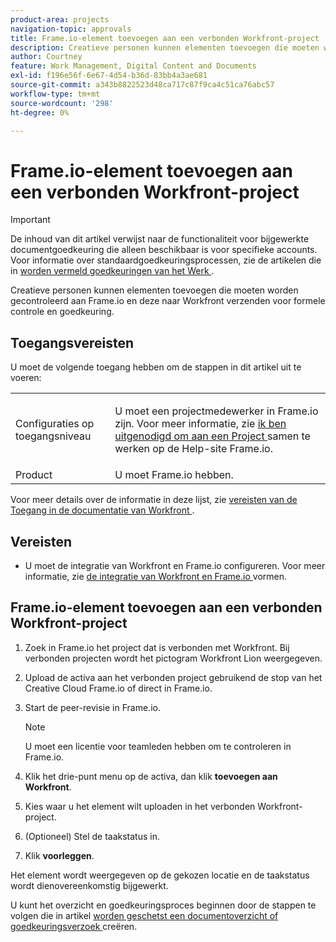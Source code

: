 ```yaml
---
product-area: projects
navigation-topic: approvals
title: Frame.io-element toevoegen aan een verbonden Workfront-project
description: Creatieve personen kunnen elementen toevoegen die moeten worden gecontroleerd aan Frame.io en deze naar Workfront verzenden voor formele controle en goedkeuring.
author: Courtney
feature: Work Management, Digital Content and Documents
exl-id: f196e56f-6e67-4d54-b36d-83bb4a3ae681
source-git-commit: a343b8822523d48ca717c87f9ca4c51ca76abc57
workflow-type: tm+mt
source-wordcount: '298'
ht-degree: 0%

---
```


# Frame.io-element toevoegen aan een verbonden Workfront-project

>[!IMPORTANT]
>
>De inhoud van dit artikel verwijst naar de functionaliteit voor bijgewerkte documentgoedkeuring die alleen beschikbaar is voor specifieke accounts. Voor informatie over standaardgoedkeuringsprocessen, zie de artikelen die in [ worden vermeld goedkeuringen van het Werk ](/help/quicksilver/review-and-approve-work/manage-approvals/manage-approvals.md).

Creatieve personen kunnen elementen toevoegen die moeten worden gecontroleerd aan Frame.io en deze naar Workfront verzenden voor formele controle en goedkeuring.

## Toegangsvereisten

U moet de volgende toegang hebben om de stappen in dit artikel uit te voeren:

<table style="table-layout:auto"> 
 <col> 
 <col> 
 <tbody> 
  <!-- <tr> 
   <td role="rowheader">Adobe Workfront plan</td> 
   <td> <p>Any</p> </td> 
  </tr> 
  <tr> 
   <td role="rowheader">Adobe Workfront license</td> 
   <td> <p>Standard</p> </td> 
  </tr> -->
  <tr> 
   <td role="rowheader">Configuraties op toegangsniveau</td> 
   <td> <p>U moet een projectmedewerker in Frame.io zijn. Voor meer informatie, zie <a href="https://support.frame.io/en/articles/11125-i-ve-been-invited-to-collaborate-on-a-project"> ik ben uitgenodigd om aan een Project </a> samen te werken
 op de Help-site Frame.io.</p> </td> 
  </tr> 
   <tr>
   <td>Product
   </td>
   <td>U moet Frame.io hebben.
   </td>
  </tr>
 </tbody> 
</table>

Voor meer details over de informatie in deze lijst, zie [ vereisten van de Toegang in de documentatie van Workfront ](/help/quicksilver/administration-and-setup/add-users/access-levels-and-object-permissions/access-level-requirements-in-documentation.md).

## Vereisten

* U moet de integratie van Workfront en Frame.io configureren. Voor meer informatie, zie [ de integratie van Workfront en Frame.io ](/help/quicksilver/administration-and-setup/configure-integrations/configure-wf-and-frame.md) vormen.

## Frame.io-element toevoegen aan een verbonden Workfront-project

1. Zoek in Frame.io het project dat is verbonden met Workfront. Bij verbonden projecten wordt het pictogram Workfront Lion weergegeven.

1. Upload de activa aan het verbonden project gebruikend de stop van het Creative Cloud Frame.io of direct in Frame.io.

1. Start de peer-revisie in Frame.io.

   >[!NOTE]
   >
   >U moet een licentie voor teamleden hebben om te controleren in Frame.io.

1. Klik het drie-punt menu op de activa, dan klik **toevoegen aan Workfront**.

1. Kies waar u het element wilt uploaden in het verbonden Workfront-project.

1. (Optioneel) Stel de taakstatus in.

1. Klik **voorleggen**.

Het element wordt weergegeven op de gekozen locatie en de taakstatus wordt dienovereenkomstig bijgewerkt.

U kunt het overzicht en goedkeuringsproces beginnen door de stappen te volgen die in artikel [ worden geschetst een documentoverzicht of goedkeuringsverzoek ](/help/quicksilver/review-and-approve-work/document-reviews-and-approvals/manage-document-approvals/create-a-document-approval.md) creëren.
